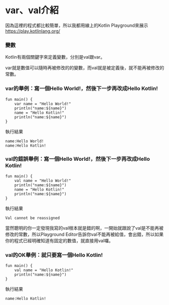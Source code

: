 # var、val介紹

因為這裡的程式都比較簡單，所以我都用線上的Kotlin Playground來展示
https://play.kotlinlang.org/

### 變數
Kotlin有兩個關鍵字來定義變數，分別是val跟var。

var就是數值可以隨時再被修改的的變數，而val就是被定義後，就不能再被修改的常數。

### var的舉例：寫一個Hello World!，然後下一步再改成Hello Kotlin!
```
fun main() {
    var name = "Hello World!"
    println("name:${name}")
    name = "Hello Kotlin!"
    println("name:${name}")
}
```
執行結果
```
name:Hello World!
name:Hello Kotlin!
```

### val的錯誤舉例：寫一個Hello World!，然後下一步再改成Hello Kotlin!
```
fun main() {
    val name = "Hello World!"
    println("name:${name}")
    name = "Hello Kotlin!"
    println("name:${name}")
}
```
執行結果
```
Val cannot be reassigned
```

當然聰明的你一定發現我寫的val根本就是錯的啊，一開始就跟說了val是不能再被修改的常數，所以Playground Editor告訴你val不能再被給值，會出錯，所以如果你的程式已經明確知道有固定的數值，就直接用val囉。

### val的OK舉例：就只要寫一個Hello Kotlin!
```
fun main() {
    val name = "Hello Kotlin!"
    println("name:${name}")
}
```
執行結果
```
name:Hello Kotlin!
```
